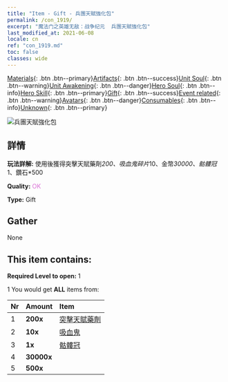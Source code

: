 ```yaml
---
title: "Item - Gift - 兵團天賦強化包"
permalink: /con_1919/
excerpt: "魔法门之英雄无敌：战争纪元  兵團天賦強化包"
last_modified_at: 2021-06-08
locale: cn
ref: "con_1919.md"
toc: false
classes: wide
---
```

 [Materials](/ItemsCN/){: .btn .btn--primary}[Artifacts](/ItemsCN/Artifacts/){: .btn .btn--success}[Unit Soul](/ItemsCN/UnitSoul/){: .btn .btn--warning}[Unit Awakening](/ItemsCN/UnitAwakening/){: .btn .btn--danger}[Hero Soul](/ItemsCN/HeroSoul/){: .btn .btn--info}[Hero Skill](/ItemsCN/HeroSkill/){: .btn .btn--primary}[Gift](/ItemsCN/Gift/){: .btn .btn--success}[Event related](/ItemsCN/Events/){: .btn .btn--warning}[Avatars](/ItemsCN/Avatars/){: .btn .btn--danger}[Consumables](/ItemsCN/Consumables/){: .btn .btn--info}[Unknown](/ItemsCN/Unknown/){: .btn .btn--primary}

 ![兵團天賦強化包](/images/t/i_907542.png)

## 詳情
 **玩法詳解:** 使用後獲得突擊天賦藥劑*200、吸血鬼碎片*10、金幣*30000、骷髏冠*1、鑽石*500

 **Quality:** <span style="color: #DA70D6">OK</span>

 **Type:** Gift

## Gather

  None

## This item contains:

 **Required Level to open:** 1

 1 You would get **ALL** items  from:

  | Nr | Amount |     Item    |
  |:---|:-------|:------------|
  | 1 |  **200x** | [突擊天賦藥劑](/cn/Items/con_788/) |  | 
  | 2 |  **10x** | [吸血鬼](/cn/Items/unt_211/) |  | 
  | 3 |  **1x** | [骷髏冠](/cn/Items/art_123/) |  | 
  | 4 |  **30000x** | <i class="fas fa-coins"/> |  | 
  | 5 |  **500x** | <i class="fas fa-gem"/> |  | 
